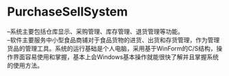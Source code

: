 # PurchaseSellSystem
–系统主要包括仓库显示、采购管理、库存管理、退货管理等功能。<br/>
–软件主要服务中小型食品商铺对于食品货物的进货、出货和存货管理，作为管理货品的管理工具。系统的运行基础是个人电脑，采用基于WinForm的C/S结构，操作界面容易使用和掌握，基本上会Windows基本操作就能很快了解并且掌握系统的使用方法。
